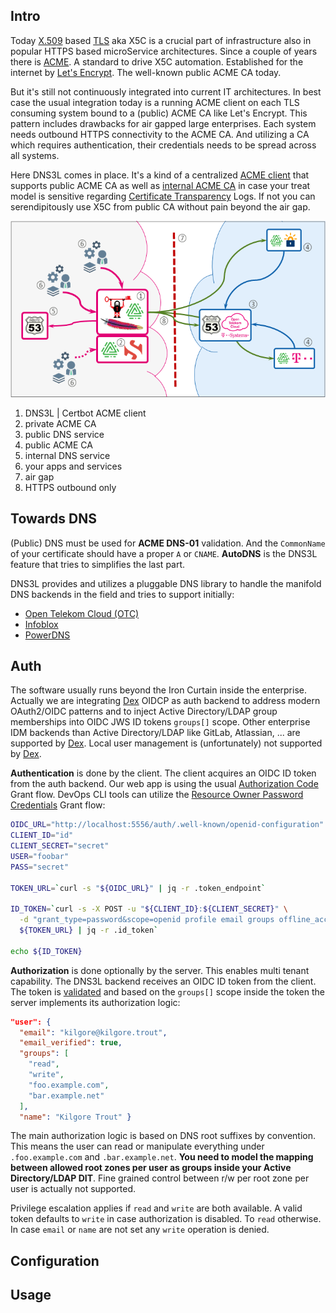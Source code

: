 ## Intro

Today [X.509][1] based [TLS][0] aka X5C is a crucial part of infrastructure also in popular HTTPS based microService architectures. Since a couple of years there is [ACME][3]. A standard to drive X5C automation. Established for the internet by [Let's Encrypt][4]. The well-known public ACME CA today.

But it's still not continuously integrated into current IT architectures. In best case the usual integration today is a running ACME client on each TLS consuming system bound to a (public) ACME CA like Let's Encrypt. This pattern includes drawbacks for air gapped large enterprises. Each system needs outbound HTTPS connectivity to the ACME CA. And utilizing a CA which requires authentication, their credentials needs to be spread across all systems.

Here DNS3L comes in place. It's a kind of a centralized [ACME client][5] that supports public ACME CA as well as [internal ACME CA][6] in case your treat model is sensitive regarding [Certificate Transparency][7] Logs. If not you can serendipitously use X5C from public CA without pain beyond the air gap.

[0]: https://wikipedia.org/wiki/Transport_Layer_Security
[1]: https://wikipedia.org/wiki/X.509
[2]: https://datatracker.ietf.org/doc/html/rfc8555
[3]: https://wikipedia.org/wiki/Automatic_Certificate_Management_Environment
[4]: https://letsencrypt.org/
[5]: https://certbot.eff.org/
[6]: https://smallstep.com/docs/step-ca
[7]: https://wikipedia.org/wiki/Certificate_Transparency

![DNS3L](.assets/figure1.png)

1. DNS3L | Certbot ACME client
2. private ACME CA
3. public DNS service
4. public ACME CA
5. internal DNS service
6. your apps and services
7. air gap
8. HTTPS outbound only

## Towards DNS

(Public) DNS must be used for **ACME DNS-01** validation. And the `CommonName` of your certificate should have a proper `A` or `CNAME`. **AutoDNS** is the DNS3L feature that tries to simplifies the last part.

DNS3L provides and utilizes a pluggable DNS library to handle the manifold DNS backends in the field and tries to support initially:

* [Open Telekom Cloud (OTC)][10]
* [Infoblox][13]
* [PowerDNS][12]

[10]: https://docs.otc.t-systems.com/dns/
[11]: https://desec.io/
[12]: https://doc.powerdns.com/authoritative/
[13]: https://www.infoblox.com/products/ddi/

## Auth

The software usually runs beyond the Iron Curtain inside the enterprise. Actually we are integrating [Dex][21] OIDCP as auth backend to address modern OAuth2/OIDC patterns and to inject Active Directory/LDAP group memberships into OIDC JWS ID tokens `groups[]` scope. Other enterprise IDM backends than Active Directory/LDAP like GitLab, Atlassian, ... are supported by [Dex][21]. Local user management is (unfortunately) not supported by [Dex][21].

**Authentication** is done by the client. The client acquires an OIDC ID token from the auth backend. Our web app is using the usual [Authorization Code][22] Grant flow. DevOps CLI tools can utilize the [Resource Owner Password Credentials][23] Grant flow:

[21]: https://dexidp.io/
[22]: https://tools.ietf.org/html/rfc6749#section-4.1
[23]: https://tools.ietf.org/html/rfc6749#section-4.3

```bash
OIDC_URL="http://localhost:5556/auth/.well-known/openid-configuration"
CLIENT_ID="id"
CLIENT_SECRET="secret"
USER="foobar"
PASS="secret"

TOKEN_URL=`curl -s "${OIDC_URL}" | jq -r .token_endpoint`

ID_TOKEN=`curl -s -X POST -u "${CLIENT_ID}:${CLIENT_SECRET}" \
  -d "grant_type=password&scope=openid profile email groups offline_access&username=${USER}&password=${PASS}" \
  ${TOKEN_URL} | jq -r .id_token`

echo ${ID_TOKEN}
```

**Authorization** is done optionally by the server. This enables multi tenant capability. The DNS3L backend receives an OIDC ID token from the client. The token is [validated][24] and based on the `groups[]` scope inside the token the server implements its authorization logic:

[24]: https://dexidp.io/docs/using-dex/#consuming-id-tokens

```json
"user": {
  "email": "kilgore@kilgore.trout",
  "email_verified": true,
  "groups": [
    "read",
    "write",
    "foo.example.com",
    "bar.example.net"
  ],
  "name": "Kilgore Trout" }
```

The main authorization logic is based on DNS root suffixes by convention. This means the user can read or manipulate everything under `.foo.example.com` and `.bar.example.net`. **You need to model the mapping between allowed root zones per user as groups inside your Active Directory/LDAP DIT**. Fine grained control between r/w per root zone per user is actually not supported.

Privilege escalation applies if `read` and `write` are both available. A valid token defaults to `write` in case authorization is disabled. To `read` otherwise. In case `email` or `name` are not set any `write` operation is denied.

## Configuration

## Usage
